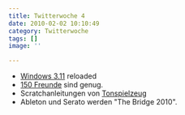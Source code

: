 ```yaml
---
title: Twitterwoche 4
date: 2010-02-02 10:10:49
category: Twitterwoche
tags: []
image: ''

---
```


* [Windows 3.11](http://www.michaelv.org.nyud.net/) reloaded
* [150 Freunde](http://technology.timesonline.co.uk/tol/news/tech_and_web/the_web/article6999879.ece) sind genug.
* Scratchanleitungen von [Tonspielzeug](http://www.youtube.com/user/Tonspielzeug)
* Ableton und Serato werden "The Bridge 2010".
